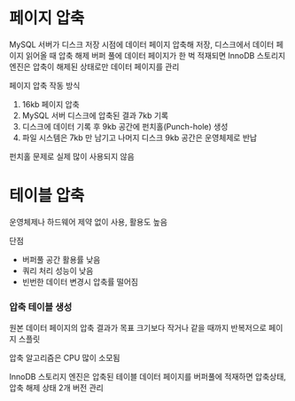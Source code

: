 # 페이지 압축

MySQL 서버가 디스크 저장 시점에 데이터 페이지 압축해 저장, 디스크에서 데이터 페이지 읽어올 때 압축 해제
버퍼 풀에 데이터 페이지가 한 벅 적재되면 InnoDB 스토리지 엔진은 압축이 해제된 상태로만 데이터 페이지를 관리

페이지 압축 작동 방식

1. 16kb 페이지 압축
2. MySQL 서버 디스크에 압축된 결과 7kb 기록
3. 디스크에 데이터 기록 후 9kb 공간에 펀치홀(Punch-hole) 생성
4. 파일 시스템은 7kb 만 남기고 나머지 디스크 9kb 공간은 운영체제로 반납

펀치홀 문제로 실제 많이 사용되지 않음

# 테이블 압축

운영체제나 하드웨어 제약 없이 사용, 활용도 높음

단점

- 버퍼풀 공간 활용률 낮음
- 쿼리 처리 성능이 낮음
- 빈번한 데이터 변경시 압축률 떨어짐

### 압축 테이블 생성

원본 데이터 페이지의 압축 결과가 목표 크기보다 작거나 같을 때까지 반복저으로 페이지 스플릿

압축 알고리즘은 CPU 많이 소모됨

InnoDB 스토리지 엔진은 압축된 테이블 데이터 페이지를 버퍼풀에 적재하면 압축상태, 압축 해제 상태 2개 버전 관리
